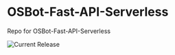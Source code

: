 # OSBot-Fast-API-Serverless
Repo for OSBot-Fast-API-Serverless

![Current Release](https://img.shields.io/badge/release-v1.9.0-blue)
